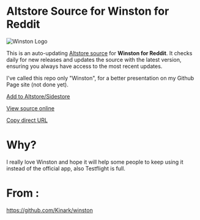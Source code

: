 # Altstore Source for Winston for Reddit
![Winston Logo](https://raw.githubusercontent.com/Kinark/winston/main/winston-everywhere/Resources/images/icon-128.png)

This is an auto-updating [Altstore source](https://raw.githubusercontent.com/Balackburn/Winston/main/apps.json) for **Winston for Reddit**. It checks daily for new releases and updates the source with the latest version, ensuring you always have access to the most recent updates.

I've called this repo only "Winston", for a better presentation on my Github Page site (not done yet).

[Add to Altstore/Sidestore](https://tinyurl.com/Winston)

[View source online](https://therealfoxster.github.io/altsource-viewer/app.html?source=https://raw.githubusercontent.com/Balackburn/Winston/main/apps.json&id=com.winston.source)

[Copy direct URL](https://raw.githubusercontent.com/Balackburn/Winston/main/apps.json)

# Why?

I really love Winston and hope it will help some people to keep using it instead of the official app, also Testflight is full. 

# From :
https://github.com/Kinark/winston
